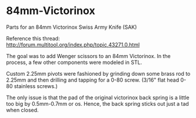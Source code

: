 84mm-Victorinox
===============

Parts for an 84mm Victorinox Swiss Army Knife (SAK)

Reference this thread: http://forum.multitool.org/index.php/topic,43271.0.html

The goal was to add Wenger scissors to an 84mm Victorinox.  In the process, a few other components were modeled in STL.

Custom 2.25mm pivots were fashioned by grinding down some brass rod to 2.25mm and then drilling and tapping for a 0-80 screw. (3/16" flat head 0-80 stainless screws.)

The only issue is that the pad of the original victorinox back spring is a little too big by 0.5mm-0.7mm or os.  Hence, the back spring sticks out just a tad when closed.